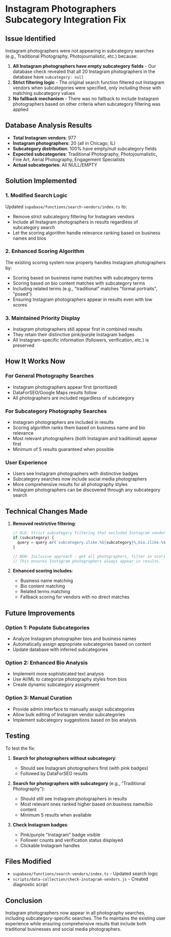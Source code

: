 # Instagram Photographers Subcategory Integration Fix

## Issue Identified

Instagram photographers were not appearing in subcategory searches (e.g., Traditional Photography, Photojournalistic, etc.) because:

1. **All Instagram photographers have empty subcategory fields** - Our database check revealed that all 20 Instagram photographers in the database have `subcategory: null`
2. **Strict filtering logic** - The original search function filtered out Instagram vendors when subcategories were specified, only including those with matching subcategory values
3. **No fallback mechanism** - There was no fallback to include Instagram photographers based on other criteria when subcategory filtering was applied

## Database Analysis Results

- **Total Instagram vendors**: 977
- **Instagram photographers**: 20 (all in Chicago, IL)
- **Subcategory distribution**: 100% have empty/null subcategory fields
- **Expected subcategories**: Traditional Photography, Photojournalistic, Fine Art, Aerial Photography, Engagement Specialists
- **Actual subcategories**: All NULL/EMPTY

## Solution Implemented

### 1. Modified Search Logic
Updated `supabase/functions/search-vendors/index.ts` to:
- Remove strict subcategory filtering for Instagram vendors
- Include all Instagram photographers in results regardless of subcategory search
- Let the scoring algorithm handle relevance ranking based on business names and bios

### 2. Enhanced Scoring Algorithm
The existing scoring system now properly handles Instagram photographers by:
- Scoring based on business name matches with subcategory terms
- Scoring based on bio content matches with subcategory terms
- Including related terms (e.g., "traditional" matches "formal portraits", "posed")
- Ensuring Instagram photographers appear in results even with low scores

### 3. Maintained Priority Display
- Instagram photographers still appear first in combined results
- They retain their distinctive pink/purple Instagram badges
- All Instagram-specific information (followers, verification, etc.) is preserved

## How It Works Now

### For General Photography Searches
- Instagram photographers appear first (prioritized)
- DataForSEO/Google Maps results follow
- All photographers are included regardless of subcategory

### For Subcategory Photography Searches
- Instagram photographers are included in results
- Scoring algorithm ranks them based on business name and bio relevance
- Most relevant photographers (both Instagram and traditional) appear first
- Minimum of 5 results guaranteed when possible

### User Experience
- Users see Instagram photographers with distinctive badges
- Subcategory searches now include social media photographers
- More comprehensive results for all photography styles
- Instagram photographers can be discovered through any subcategory search

## Technical Changes Made

1. **Removed restrictive filtering**:
   ```javascript
   // OLD: Strict subcategory filtering that excluded Instagram vendors
   if (subcategory) {
     query = query.or(`subcategory.ilike.%${subcategory}%,bio.ilike.%${subcategory}%`);
   }
   
   // NEW: Inclusive approach - get all photographers, filter in scoring
   // This ensures Instagram photographers always appear in results.
   ```

2. **Enhanced scoring includes**:
   - Business name matching
   - Bio content matching  
   - Related terms matching
   - Fallback scoring for vendors with no direct matches

## Future Improvements

### Option 1: Populate Subcategories
- Analyze Instagram photographer bios and business names
- Automatically assign appropriate subcategories based on content
- Update database with inferred subcategories

### Option 2: Enhanced Bio Analysis
- Implement more sophisticated text analysis
- Use AI/ML to categorize photography styles from bios
- Create dynamic subcategory assignment

### Option 3: Manual Curation
- Provide admin interface to manually assign subcategories
- Allow bulk editing of Instagram vendor subcategories
- Implement subcategory suggestions based on bio analysis

## Testing

To test the fix:

1. **Search for photographers without subcategory**:
   - Should see Instagram photographers first (with pink badges)
   - Followed by DataForSEO results

2. **Search for photographers with subcategory** (e.g., "Traditional Photography"):
   - Should still see Instagram photographers in results
   - Most relevant ones ranked higher based on business name/bio content
   - Minimum 5 results when available

3. **Check Instagram badges**:
   - Pink/purple "Instagram" badge visible
   - Follower counts and verification status displayed
   - Clickable Instagram handles

## Files Modified

- `supabase/functions/search-vendors/index.ts` - Updated search logic
- `scripts/data-collection/check-instagram-vendors.js` - Created diagnostic script

## Conclusion

Instagram photographers now appear in all photography searches, including subcategory-specific searches. The fix maintains the existing user experience while ensuring comprehensive results that include both traditional businesses and social media photographers.
